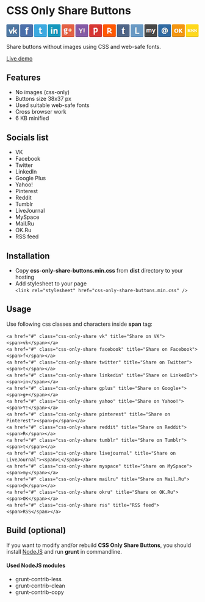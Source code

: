 CSS Only Share Buttons
===================

![CSS Only Share Buttons](https://github.com/khasky/CSS-Only-Share-Buttons/blob/master/screenshot.png)

Share buttons without images using CSS and web-safe fonts.

[Live demo](http://khasky.com/demo/css-only-share-buttons)

## Features

 * No images (css-only)
 * Buttons size 38x37 px
 * Used suitable web-safe fonts
 * Cross browser work
 * 6 KB minified

## Socials list

 * VK
 * Facebook
 * Twitter
 * LinkedIn
 * Google Plus
 * Yahoo!
 * Pinterest
 * Reddit
 * Tumblr
 * LiveJournal
 * MySpace
 * Mail.Ru
 * OK.Ru
 * RSS feed
 
## Installation

 * Copy **css-only-share-buttons.min.css** from **dist** directory to your hosting
 * Add stylesheet to your page   
 ```<link rel="stylesheet" href="css-only-share-buttons.min.css" />```

## Usage

Use following css classes and characters inside **span** tag:

```<a href="#" class="css-only-share vk" title="Share on VK"><span>vk</span></a>```  
```<a href="#" class="css-only-share facebook" title="Share on Facebook"><span>f</span></a>```  
```<a href="#" class="css-only-share twitter" title="Share on Twitter"><span>t</span></a>```  
```<a href="#" class="css-only-share linkedin" title="Share on LinkedIn"><span>in</span></a>```  
```<a href="#" class="css-only-share gplus" title="Share on Google+"><span>g+</span></a>```  
```<a href="#" class="css-only-share yahoo" title="Share on Yahoo!"><span>Y!</span></a>```  
```<a href="#" class="css-only-share pinterest" title="Share on Pinterest"><span>p</span></a>```  
```<a href="#" class="css-only-share reddit" title="Share on Reddit"><span>R</span></a>```  
```<a href="#" class="css-only-share tumblr" title="Share on Tumblr"><span>t</span></a>```  
```<a href="#" class="css-only-share livejournal" title="Share on LiveJournal"><span>L</span></a>```  
```<a href="#" class="css-only-share myspace" title="Share on MySpace"><span>my</span></a>```  
```<a href="#" class="css-only-share mailru" title="Share on Mail.Ru"><span>@</span></a>```  
```<a href="#" class="css-only-share okru" title="Share on OK.Ru"><span>OK</span></a>```  
```<a href="#" class="css-only-share rss" title="RSS feed"><span>RSS</span></a>```

## Build (optional)

If you want to modify and/or rebuild **CSS Only Share Buttons**, you should install [NodeJS](https://nodejs.org) and run **grunt** in commandline.  

#### Used NodeJS modules

 * grunt-contrib-less
 * grunt-contrib-clean
 * grunt-contrib-copy
